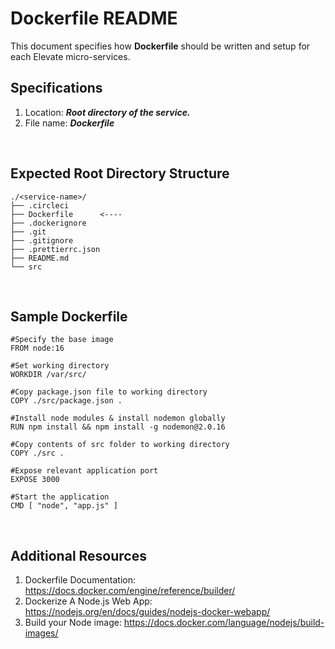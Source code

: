 # Dockerfile README

This document specifies how **Dockerfile** should be written and setup for each Elevate micro-services.

## Specifications

1.  Location: **_Root directory of the service._**
2.  File name: **_Dockerfile_**

<br>

## Expected Root Directory Structure

    ./<service-name>/
    ├── .circleci
    ├── Dockerfile      <----
    ├── .dockerignore
    ├── .git
    ├── .gitignore
    ├── .prettierrc.json
    ├── README.md
    └── src

<br>

## Sample Dockerfile

    #Specify the base image
    FROM node:16

    #Set working directory
    WORKDIR /var/src/

    #Copy package.json file to working directory
    COPY ./src/package.json .

    #Install node modules & install nodemon globally
    RUN npm install && npm install -g nodemon@2.0.16

    #Copy contents of src folder to working directory
    COPY ./src .

    #Expose relevant application port
    EXPOSE 3000

    #Start the application
    CMD [ "node", "app.js" ]

<br>

## Additional Resources

1. Dockerfile Documentation: https://docs.docker.com/engine/reference/builder/
2. Dockerize A Node.js Web App: https://nodejs.org/en/docs/guides/nodejs-docker-webapp/
3. Build your Node image: https://docs.docker.com/language/nodejs/build-images/

